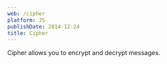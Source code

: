 ```yaml
---
web: /cipher
platform: JS
publishDate: 2014-12-24
title: Cipher
---
```


Cipher allows you to encrypt and decrypt messages.
